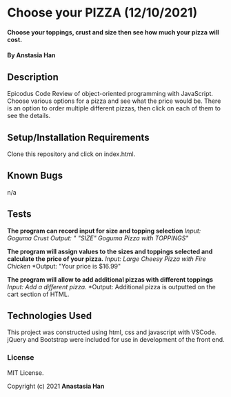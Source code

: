 # Choose your PIZZA (12/10/2021)

#### Choose your toppings, crust and size then see how much your pizza will cost.

#### By Anstasia Han

## Description

Epicodus Code Review of object-oriented programming with JavaScript. Choose various options for a pizza and see what the price would be. There is an option to order multiple different pizzas, then click on each of them to see the details.

## Setup/Installation Requirements

Clone this repository and click on index.html.

## Known Bugs

n/a

## Tests

**The program can record input for size and topping selection**
*Input: Goguma Crust*
*Output: " "SIZE" Goguma Pizza with TOPPINGS"*

**The program will assign values to the sizes and toppings selected and calculate the price of your pizza.**
*Input: Large Cheesy Pizza with Fire Chicken*
*Output: "Your price is $16.99"

**The program will allow to add additional pizzas with different toppings**
*Input: Add a different pizza.*
*Output: Additional pizza is outputted on the cart section of HTML.

## Technologies Used

This project was constructed using html, css and javascript with VSCode. jQuery and Bootstrap were included for use in development of the front end.

### License

MIT License.

Copyright (c) 2021 **Anastasia Han**
